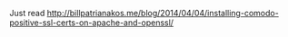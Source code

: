 Just read http://billpatrianakos.me/blog/2014/04/04/installing-comodo-positive-ssl-certs-on-apache-and-openssl/
